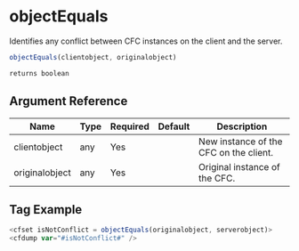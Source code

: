 # objectEquals

Identifies any conflict between CFC instances on the client and the server.

```javascript
objectEquals(clientobject, originalobject)
```

```javascript
returns boolean
```

## Argument Reference

| Name | Type | Required | Default | Description |
| --- | --- | --- | --- | --- |
| clientobject | any | Yes |  | New instance of the CFC on the client. |
| originalobject | any | Yes |  | Original instance of the CFC. |

## Tag Example

```javascript
<cfset isNotConflict = objectEquals(originalobject, serverobject)>
<cfdump var="#isNotConflict#" />
```
